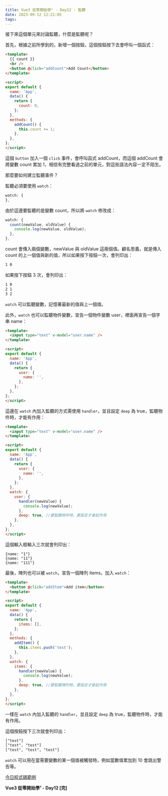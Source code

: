 ```yaml
---
title: Vue3 從零開始學¹ - Day12 - 監聽
date: 2023-09-12 12:21:05
tags:
---
```

接下來這個單元來討論監聽，什麼是監聽呢？

首先，根據之前所學到的，新增一個按鈕，這個按鈕按下去會呼叫一個函式：

```html
<template>
  {{ count }}
  <br />
  <button @click="addCount">Add Count</button>
</template>

<script>
export default {
  name: 'App',
  data() {
    return {
      count: 0,
    };
  },
  methods: {
    addCount() {
      this.count += 1;
    },
  },
};
</script>
```

這個 `button` 加入一個 `click` 事件，會呼叫函式 addCount，而這個 addCount 會將變數 count 累加 1，相信有完整看過之前的單元，對這些語法內容一定不陌生。

那麼要如何建立監聽事件？

監聽必須要使用 `watch`：

```javascript
watch: {
},
```

由於這邊要監聽的是變數 count，所以將 `watch` 修改成：

```javascript
watch: {
  count(newValue, oldValue) {
    console.log(newValue, oldValue);
  },
},
```

count 會傳入兩個變數，newValue 與 oldValue 這兩個值。顧名思義，就是傳入 count 的上一個值與新的值，所以如果按下按鈕一次，會列印出：

```html
1 0
```

如果按下按鈕 3 次，會列印出：

```html
1 0
2 1
3 2
```

`watch` 可以監聽變數，記憶著最新的值與上一個值。

此外，`watch` 也可以監聽物件變數，宣告一個物件變數 user，裡面再宣告一個字串 name：

```html
<template>
  <input type="text" v-model="user.name" />
</template>

<script>
export default {
  name: 'App',
  data() {
    return {
      user: {
        name: '',
      },
    };
  },
};
</script>
```

這邊在 `watch` 內加入監聽的方式需使用 `handler`，並且設定 `deep` 為 true，監聽物件時，才能有作用：

```html
<template>
  <input type="text" v-model="user.name" />
</template>

<script>
export default {
  name: 'App',
  data() {
    return {
      user: {
        name: '',
      },
    };
  },
  watch: {
    user: {
      handler(newValue) {
        console.log(newValue);
      },
      deep: true, //要監聽物件時，要設定才會起作用
    },
  },
};
</script>
```

這個輸入框輸入三次就會列印出：

```
{name: "1"}
{name: "11"}
{name: "111"}
```

最後，陣列也可以被 `watch`，宣告一個陣列 items，加入 `watch`：

```html
<template>
  <button @click="addItem">Add item</button>
</template>

<script>
export default {
  name: 'App',
  data() {
    return {
      items: [],
    };
  },
  methods: {
    addItem() {
      this.items.push('test');
    },
  },
  watch: {
    items: {
      handler(newValue) {
        console.log(newValue);
      },
      deep: true, //要監聽陣列時，要設定才會起作用
    },
  },
};
</script>
```

一樣在 `watch` 內加入監聽的 `handler`，並且設定 `deep` 為 true，監聽物件時，才能有作用。

這個按鈕按下三次就會列印出：

```html
["test"]
["test", "test"]
["test", "test", "test"]
```

`watch` 可以用在當需要變數的某一個值被觸發時，例如當數值累加到 10 會跳出警告等。

[今日程式碼範例](https://stackblitz.com/edit/vue-v4fviv?file=src%2FApp.vue)

**Vue3 從零開始學¹ - Day12 [完]**